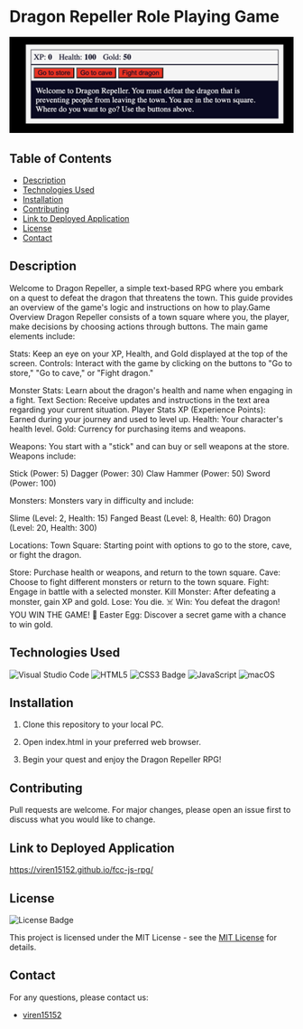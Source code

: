 # Dragon Repeller Role Playing Game

![Screenshot of application](<Screenshot 2025-01-17 at 13.30.52.png>)

## Table of Contents

* [Description](#description)
* [Technologies Used](#technologies-used)
* [Installation](#installation)
* [Contributing](#contributing)
* [Link to Deployed Application](#link-to-deployed-application)
* [License](#license)
* [Contact](#contact)


## Description
Welcome to Dragon Repeller, a simple text-based RPG where you embark on a quest to defeat the dragon that threatens the town. This guide provides an overview of the game's logic and instructions on how to play.Game Overview
Dragon Repeller consists of a town square where you, the player, make decisions by choosing actions through buttons. The main game elements include:

Stats: Keep an eye on your XP, Health, and Gold displayed at the top of the screen.
Controls: Interact with the game by clicking on the buttons to "Go to store," "Go to cave," or "Fight dragon."

Monster Stats: Learn about the dragon's health and name when engaging in a fight.
Text Section: Receive updates and instructions in the text area regarding your current situation.
Player Stats
XP (Experience Points): Earned during your journey and used to level up.
Health: Your character's health level.
Gold: Currency for purchasing items and weapons.

Weapons:
You start with a "stick" and can buy or sell weapons at the store. Weapons include:

Stick (Power: 5)
Dagger (Power: 30)
Claw Hammer (Power: 50)
Sword (Power: 100)

Monsters: 
Monsters vary in difficulty and include:

Slime (Level: 2, Health: 15)
Fanged Beast (Level: 8, Health: 60)
Dragon (Level: 20, Health: 300)

Locations:
Town Square: Starting point with options to go to the store, cave, or fight the dragon.

Store: Purchase health or weapons, and return to the town square.
Cave: Choose to fight different monsters or return to the town square.
Fight: Engage in battle with a selected monster.
Kill Monster: After defeating a monster, gain XP and gold.
Lose: You die. ☠️
Win: You defeat the dragon! YOU WIN THE GAME! 🎉
Easter Egg: Discover a secret game with a chance to win gold.

## Technologies Used

![Visual Studio Code](https://img.shields.io/badge/Visual%20Studio%20Code-0078d7.svg?style=for-the-badge&logo=visual-studio-code&logoColor=white)
![HTML5](https://img.shields.io/badge/HTML5-E34F26?style=for-the-badge&logo=html5&logoColor=white)
![CSS3 Badge](https://img.shields.io/badge/CSS3-1572B6?logo=css3&logoColor=fff&style=for-the-badge)
![JavaScript](https://img.shields.io/badge/javascript-%23323330.svg?style=for-the-badge&logo=javascript&logoColor=%23F7DF1E)
![macOS](https://img.shields.io/badge/mac%20os-000000?style=for-the-badge&logo=macos&logoColor=F0F0F0)


## Installation

1. Clone this repository to your local PC.

2. Open index.html in your preferred web browser.

3. Begin your quest and enjoy the Dragon Repeller RPG!

## Contributing

Pull requests are welcome. For major changes, please open an issue first
to discuss what you would like to change.

## Link to Deployed Application 

https://viren15152.github.io/fcc-js-rpg/

## License

![License Badge](https://img.shields.io/badge/License-MIT-yellow.svg)

This project is licensed under the MIT License - see the [MIT License](https://opensource.org/licenses/MIT) for details.


## Contact

For any questions, please contact us:

  - [viren15152](https://github.com/viren15152)
